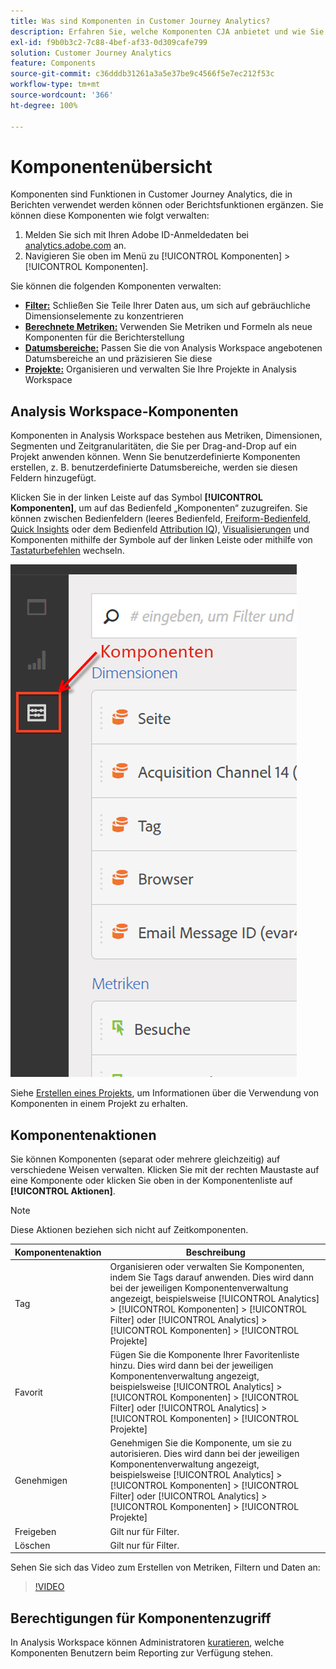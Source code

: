 ```yaml
---
title: Was sind Komponenten in Customer Journey Analytics?
description: Erfahren Sie, welche Komponenten CJA anbietet und wie Sie sie für die Berichterstellung verwenden können.
exl-id: f9b0b3c2-7c88-4bef-af33-0d309cafe799
solution: Customer Journey Analytics
feature: Components
source-git-commit: c36dddb31261a3a5e37be9c4566f5e7ec212f53c
workflow-type: tm+mt
source-wordcount: '366'
ht-degree: 100%

---
```


# Komponentenübersicht

Komponenten sind Funktionen in Customer Journey Analytics, die in Berichten verwendet werden können oder Berichtsfunktionen ergänzen. Sie können diese Komponenten wie folgt verwalten:

1. Melden Sie sich mit Ihren Adobe ID-Anmeldedaten bei [analytics.adobe.com](https://analytics.adobe.com) an.
2. Navigieren Sie oben im Menü zu [!UICONTROL Komponenten] > [!UICONTROL Komponenten].

Sie können die folgenden Komponenten verwalten:

* [**Filter:**](filters/filters-overview.md) Schließen Sie Teile Ihrer Daten aus, um sich auf gebräuchliche Dimensionselemente zu konzentrieren
* [**Berechnete Metriken:**](calc-metrics/calc-metr-overview.md) Verwenden Sie Metriken und Formeln als neue Komponenten für die Berichterstellung
* [**Datumsbereiche:**](date-ranges/overview.md) Passen Sie die von Analysis Workspace angebotenen Datumsbereiche an und präzisieren Sie diese
* [**Projekte:**](/help/analysis-workspace/home.md) Organisieren und verwalten Sie Ihre Projekte in Analysis Workspace

## Analysis Workspace-Komponenten

Komponenten in Analysis Workspace bestehen aus Metriken, Dimensionen, Segmenten und Zeitgranularitäten, die Sie per Drag-and-Drop auf ein Projekt anwenden können. Wenn Sie benutzerdefinierte Komponenten erstellen, z. B. benutzerdefinierte Datumsbereiche, werden sie diesen Feldern hinzugefügt.

Klicken Sie in der linken Leiste auf das Symbol **[!UICONTROL Komponenten]**, um auf das Bedienfeld „Komponenten“ zuzugreifen. Sie können zwischen Bedienfeldern (leeres Bedienfeld, [Freiform-Bedienfeld](/help/analysis-workspace/visualizations/freeform-table/freeform-table.md), [Quick Insights](/help/analysis-workspace/c-panels/quickinsight.md) oder dem Bedienfeld [Attribution IQ](/help/analysis-workspace/c-panels/attribution.md)), [Visualisierungen](/help/analysis-workspace/visualizations/freeform-analysis-visualizations.md) und Komponenten mithilfe der Symbole auf der linken Leiste oder mithilfe von [Tastaturbefehlen](/help/analysis-workspace/build-workspace-project/fa-shortcut-keys.md) wechseln.

![](assets/components.png)

Siehe [Erstellen eines Projekts](/help/analysis-workspace/home.md), um Informationen über die Verwendung von Komponenten in einem Projekt zu erhalten.

## Komponentenaktionen

Sie können Komponenten (separat oder mehrere gleichzeitig) auf verschiedene Weisen verwalten. Klicken Sie mit der rechten Maustaste auf eine Komponente oder klicken Sie oben in der Komponentenliste auf **[!UICONTROL Aktionen]**.

>[!NOTE]
>
>Diese Aktionen beziehen sich nicht auf Zeitkomponenten.

| Komponentenaktion | Beschreibung |
| --- | --- |
| Tag | Organisieren oder verwalten Sie Komponenten, indem Sie Tags darauf anwenden. Dies wird dann bei der jeweiligen Komponentenverwaltung angezeigt, beispielsweise [!UICONTROL Analytics] > [!UICONTROL Komponenten] > [!UICONTROL Filter] oder [!UICONTROL Analytics] > [!UICONTROL Komponenten] > [!UICONTROL Projekte] |
| Favorit | Fügen Sie die Komponente Ihrer Favoritenliste hinzu. Dies wird dann bei der jeweiligen Komponentenverwaltung angezeigt, beispielsweise [!UICONTROL Analytics] > [!UICONTROL Komponenten] > [!UICONTROL Filter] oder [!UICONTROL Analytics] > [!UICONTROL Komponenten] > [!UICONTROL Projekte] |
| Genehmigen | Genehmigen Sie die Komponente, um sie zu autorisieren. Dies wird dann bei der jeweiligen Komponentenverwaltung angezeigt, beispielsweise [!UICONTROL Analytics] > [!UICONTROL Komponenten] > [!UICONTROL Filter] oder [!UICONTROL Analytics] > [!UICONTROL Komponenten] > [!UICONTROL Projekte] |
| Freigeben | Gilt nur für Filter. |
| Löschen | Gilt nur für Filter. |

Sehen Sie sich das Video zum Erstellen von Metriken, Filtern und Daten an:

>[!VIDEO](https://video.tv.adobe.com/v/23979)

## Berechtigungen für Komponentenzugriff

In Analysis Workspace können Administratoren [kuratieren](/help/analysis-workspace/curate-share/curate.md), welche Komponenten Benutzern beim Reporting zur Verfügung stehen.
